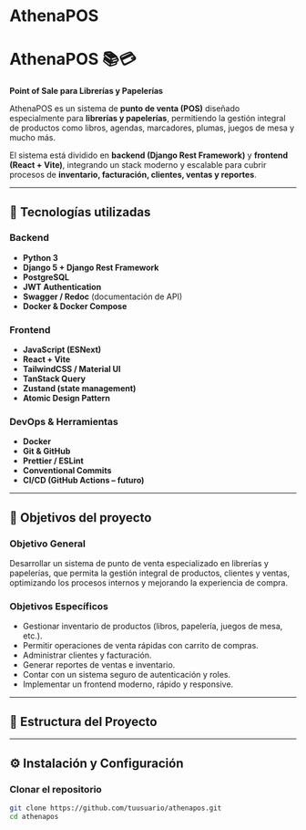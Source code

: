 # AthenaPOS

# AthenaPOS 📚💳  
**Point of Sale para Librerías y Papelerías**  

AthenaPOS es un sistema de **punto de venta (POS)** diseñado especialmente para **librerías y papelerías**, permitiendo la gestión integral de productos como libros, agendas, marcadores, plumas, juegos de mesa y mucho más.  

El sistema está dividido en **backend (Django Rest Framework)** y **frontend (React + Vite)**, integrando un stack moderno y escalable para cubrir procesos de **inventario, facturación, clientes, ventas y reportes**.  

---

## 🚀 Tecnologías utilizadas  

### Backend
- **Python 3**
- **Django 5 + Django Rest Framework**
- **PostgreSQL**
- **JWT Authentication**
- **Swagger / Redoc** (documentación de API)
- **Docker & Docker Compose**

### Frontend
- **JavaScript (ESNext)**
- **React + Vite**
- **TailwindCSS / Material UI**
- **TanStack Query**
- **Zustand (state management)**
- **Atomic Design Pattern**

### DevOps & Herramientas
- **Docker**
- **Git & GitHub**
- **Prettier / ESLint**
- **Conventional Commits**
- **CI/CD (GitHub Actions – futuro)**

---

## 🎯 Objetivos del proyecto  

### Objetivo General
Desarrollar un sistema de punto de venta especializado en librerías y papelerías, que permita la gestión integral de productos, clientes y ventas, optimizando los procesos internos y mejorando la experiencia de compra.  

### Objetivos Específicos
- Gestionar inventario de productos (libros, papelería, juegos de mesa, etc.).  
- Permitir operaciones de venta rápidas con carrito de compras.  
- Administrar clientes y facturación.  
- Generar reportes de ventas e inventario.  
- Contar con un sistema seguro de autenticación y roles.  
- Implementar un frontend moderno, rápido y responsive.  

---

## 📂 Estructura del Proyecto



---

## ⚙️ Instalación y Configuración  

### Clonar el repositorio
```bash
git clone https://github.com/tuusuario/athenapos.git
cd athenapos
